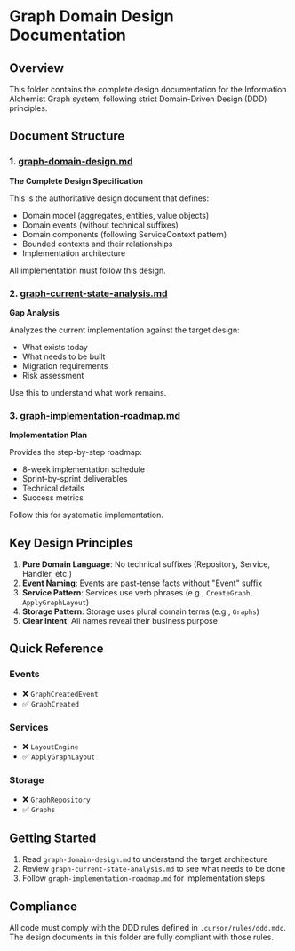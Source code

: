 # Graph Domain Design Documentation

## Overview

This folder contains the complete design documentation for the Information Alchemist Graph system, following strict Domain-Driven Design (DDD) principles.

## Document Structure

### 1. [graph-domain-design.md](./graph-domain-design.md)
**The Complete Design Specification**

This is the authoritative design document that defines:
- Domain model (aggregates, entities, value objects)
- Domain events (without technical suffixes)
- Domain components (following ServiceContext pattern)
- Bounded contexts and their relationships
- Implementation architecture

All implementation must follow this design.

### 2. [graph-current-state-analysis.md](./graph-current-state-analysis.md)
**Gap Analysis**

Analyzes the current implementation against the target design:
- What exists today
- What needs to be built
- Migration requirements
- Risk assessment

Use this to understand what work remains.

### 3. [graph-implementation-roadmap.md](./graph-implementation-roadmap.md)
**Implementation Plan**

Provides the step-by-step roadmap:
- 8-week implementation schedule
- Sprint-by-sprint deliverables
- Technical details
- Success metrics

Follow this for systematic implementation.

## Key Design Principles

1. **Pure Domain Language**: No technical suffixes (Repository, Service, Handler, etc.)
2. **Event Naming**: Events are past-tense facts without "Event" suffix
3. **Service Pattern**: Services use verb phrases (e.g., `CreateGraph`, `ApplyGraphLayout`)
4. **Storage Pattern**: Storage uses plural domain terms (e.g., `Graphs`)
5. **Clear Intent**: All names reveal their business purpose

## Quick Reference

### Events
- ❌ `GraphCreatedEvent`
- ✅ `GraphCreated`

### Services
- ❌ `LayoutEngine`
- ✅ `ApplyGraphLayout`

### Storage
- ❌ `GraphRepository`
- ✅ `Graphs`

## Getting Started

1. Read `graph-domain-design.md` to understand the target architecture
2. Review `graph-current-state-analysis.md` to see what needs to be done
3. Follow `graph-implementation-roadmap.md` for implementation steps

## Compliance

All code must comply with the DDD rules defined in `.cursor/rules/ddd.mdc`. The design documents in this folder are fully compliant with those rules.
